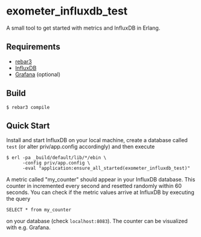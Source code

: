 exometer_influxdb_test
=====

A small tool to get started with metrics and InfluxDB in Erlang.

Requirements
-----------

- [rebar3](https://github.com/rebar/rebar3)
- [InfluxDB](https://influxdata.com/downloads/)
- [Grafana](http://grafana.org/download/) (optional)

Build
-----

    $ rebar3 compile

Quick Start
-----------
    
Install and start InfluxDB on your local machine, create a database called
`test` (or alter priv/app.config accordingly) and then execute

    $ erl -pa _build/default/lib/*/ebin \
          -config priv/app.config \
          -eval "application:ensure_all_started(exometer_influxdb_test)"

A metric called "my_counter" should appear in your InfluxDB database. This
counter in incremented every second and resetted randomly within 60 seconds.
You can check if the metric values arrive at InfluxDB by executing the query

```
SELECT * from my_counter
```

on your database (check `localhost:8083`). The counter can be visualized with
e.g. Grafana.


